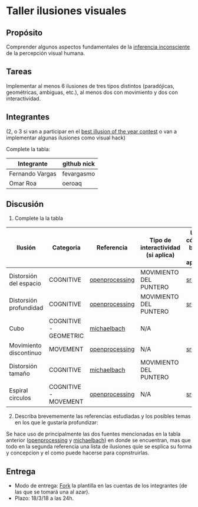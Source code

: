 # Taller ilusiones visuales

## Propósito

Comprender algunos aspectos fundamentales de la [inferencia inconsciente](https://github.com/VisualComputing/Cognitive) de la percepción visual humana.

## Tareas

Implementar al menos 6 ilusiones de tres tipos distintos (paradójicas, geométricas, ambiguas, etc.), al menos dos con movimiento y dos con interactividad.

## Integrantes
(2, o 3 si van a participar en el [best illusion of the year contest](illusionoftheyear.com) o van a implementar algunas ilusiones como visual hack)

Complete la tabla:

| Integrante | github nick |
|------------|-------------|
|Fernando Vargas|    fevargasmo   |
|Omar Roa|    oeroaq   |

## Discusión

1. Complete la la tabla

| Ilusión | Categoria | Referencia | Tipo de interactividad (si aplica) | URL código base (si aplica) |
|---------|-----------|------------|------------------------------------|-----------------------------|
|Distorsión del espacio|COGNITIVE |[openprocessing](https://www.openprocessing.org/collection/1386)|MOVIMIENTO DEL PUNTERO|[src](https://www.openprocessing.org/sketch/168636)|
|Distorsión profundidad|COGNITIVE |[openprocessing](https://www.openprocessing.org/collection/1386)|MOVIMIENTO DEL PUNTERO|[src](https://www.openprocessing.org/sketch/152235)|
|   Cubo  | COGNITIVE - GEOMETRIC|[michaelbach](http://www.michaelbach.de/ot/)|N/A|                             |
|Movimiento discontinuo|MOVEMENT|[openprocessing](https://www.openprocessing.org/collection/1386)|N/A|[src](https://www.openprocessing.org/sketch/168574)|
|Distorsión tamaño|COGNITIVE|[michaelbach](http://www.michaelbach.de/ot/)|MOVIMIENTO DEL PUNTERO|                             |
|Espiral circulos|COGNITIVE - MOVEMENT|[openprocessing](https://www.openprocessing.org/sketch/164071)|N/A|[src](https://www.openprocessing.org/sketch/164071)|

2. Describa brevememente las referencias estudiadas y los posibles temas en los que le gustaría profundizar:

Se hace uso de principalmente las dos fuentes mencionadas en la tabla anterior ([openprocessing](https://www.openprocessing.org/collection/1386) y [michaelbach](http://www.michaelbach.de/ot/)) en donde se encuentran, mas que todo en la segunda referencia una lista de ilusiones quie se esplica su forma y concepcion y el como puede hacerse para copnstruirlas.

## Entrega

* Modo de entrega: [Fork](https://help.github.com/articles/fork-a-repo/) la plantilla en las cuentas de los integrantes (de las que se tomará una al azar).
* Plazo: 18/3/18 a las 24h.
